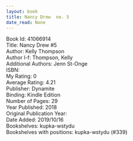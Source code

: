 ```yaml
---
layout: book
title: Nancy Drew  no. 5
date_read: None
---
```


Book Id: 41066914<br />
Title: Nancy Drew #5<br />
Author: Kelly Thompson<br />
Author l-f: Thompson, Kelly<br />
Additional Authors: Jenn St-Onge<br />
ISBN: <br />
My Rating: 0<br />
Average Rating: 4.21<br />
Publisher: Dynamite<br />
Binding: Kindle Edition<br />
Number of Pages: 29<br />
Year Published: 2018<br />
Original Publication Year: <br />
Date Added: 2019/10/16<br />
Bookshelves: kupka-wstydu<br />
Bookshelves with positions: kupka-wstydu (#339)<br />

